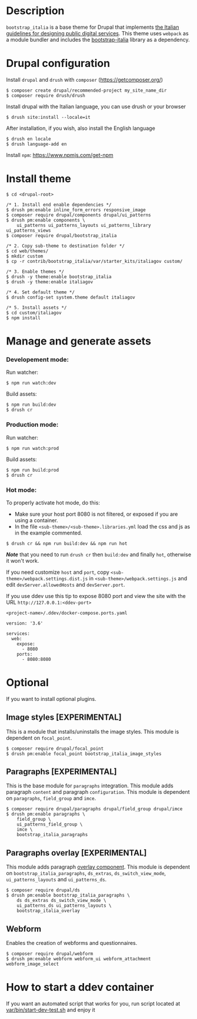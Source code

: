 # Description
`bootstrap_italia` is a base theme for Drupal that implements [the Italian guidelines for designing public digital services](https://docs.italia.it/italia/designers-italia/design-linee-guida-docs/).
This theme uses `webpack` as a module bundler and includes the [bootstrap-italia](https://github.com/italia/bootstrap-italia/) library as a dependency.

# Drupal configuration
Install `drupal` and `drush` with `composer` (https://getcomposer.org/)
```
$ composer create drupal/recommended-project my_site_name_dir
$ composer require drush/drush
```

Install drupal with the Italian language, you can use drush or your browser
```
$ drush site:install --locale=it
```

After installation, if you wish, also install the English language
```
$ drush en locale
$ drush language-add en
```

Install `npm`: https://www.npmjs.com/get-npm

# Install theme
```
$ cd <drupal-root>

/* 1. Install end enable dependencies */
$ drush pm:enable inline_form_errors responsive_image
$ composer require drupal/components drupal/ui_patterns
$ drush pm:enable components \
    ui_patterns ui_patterns_layouts ui_patterns_library ui_patterns_views
$ composer require drupal/bootstrap_italia

/* 2. Copy sub-theme to destination folder */
$ cd web/themes/
$ mkdir custom
$ cp -r contrib/bootstrap_italia/var/starter_kits/italiagov custom/

/* 3. Enable themes */
$ drush -y theme:enable bootstrap_italia
$ drush -y theme:enable italiagov

/* 4. Set default theme */
$ drush config-set system.theme default italiagov

/* 5. Install assets */
$ cd custom/italiagov
$ npm install
```

# Manage and generate assets
### Developement mode:
Run watcher:
```
$ npm run watch:dev
```
Build assets:
```
$ npm run build:dev
$ drush cr
```

### Production mode:
Run watcher:
```
$ npm run watch:prod
```
Build assets:
```
$ npm run build:prod
$ drush cr
```

### Hot mode:
To properly activate hot mode, do this:

- Make sure your host port 8080 is not filtered, or exposed if you are using a container.
- In the file `<sub-theme>/<sub-theme>.libraries.yml` load the css and js as in the example commented.
```
$ drush cr && npm run build:dev && npm run hot
```

***Note*** that you need to run `drush cr` then `build:dev` and finally `hot`, otherwise it won't work.

If you need customize `host` and `port`, copy `<sub-theme>/webpack.settings.dist.js`
in `<sub-theme>/webpack.settings.js` and edit
`devServer.allowedHosts` and `devServer.port`.

If you use ddev use this tip to expose 8080 port and view the site with the URL `http://127.0.0.1:<ddev-port>`
```
<project-name>/.ddev/docker-compose.ports.yaml

version: '3.6'

services:
  web:
    expose:
      - 8080
    ports:
      - 8080:8080
```

# Optional
If you want to install optional plugins.

## Image styles [EXPERIMENTAL]
This is a module that installs/uninstalls the image styles.
This module is dependent on `focal_point`.
```
$ composer require drupal/focal_point
$ drush pm:enable focal_point bootstrap_italia_image_styles
```

## Paragraphs [EXPERIMENTAL]
This is the base module for `paragraphs` integration.
This module adds paragraph `content` and paragraph `configuration`.
This module is dependent on `paragraphs`, `field_group` and `imce`.
```
$ composer require drupal/paragraphs drupal/field_group drupal/imce
$ drush pm:enable paragraphs \
    field_group \
    ui_patterns_field_group \
    imce \
    bootstrap_italia_paragraphs
```

## Paragraphs overlay [EXPERIMENTAL]
This module adds paragraph [overlay component](https://italia.github.io/bootstrap-italia/docs/componenti/overlay/).
This module is dependent on `bootstrap_italia_paragraphs`, `ds_extras`,
`ds_switch_view_mode`, `ui_patterns_layouts` and `ui_patterns_ds`.
```
$ composer require drupal/ds
$ drush pm:enable bootstrap_italia_paragraphs \
    ds ds_extras ds_switch_view_mode \
    ui_patterns_ds ui_patterns_layouts \
    bootstrap_italia_overlay
```

## Webform
Enables the creation of webforms and questionnaires.
```
$ composer require drupal/webform
$ drush pm:enable webform webform_ui webform_attachment webform_image_select
```

# How to start a ddev container
If you want an automated script that works for you, run script located at [var/bin/start-dev-test.sh](https://git.drupalcode.org/project/bootstrap_italia/-/tree/8.x-0.x/var/bin/start-dev-test.sh) and enjoy it

